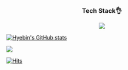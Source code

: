 <h3 align="center">Tech Stack👌</h3>
  
</center>

<center> 
<img src="https://img.shields.io/badge/Python-3766AB?style=flat-square&logo=Python&logoColor=white"/> 
</center>
  






[![Hyebin's GitHub stats](https://github-readme-stats.vercel.app/api?username=hbhb0311&show_icons=true&theme=prussian)](https://github.com/anuraghazra/github-readme-stats)

<a href="mailto:gpqls9712@gmail.com" target="_blank"><img src="https://img.shields.io/badge/Gmail-EA4335?style=flat-square&logo=Gmail&logoColor=white"/></a>

[![Hits](https://hits.seeyoufarm.com/api/count/incr/badge.svg?url=https%3A%2F%2Fgithub.com%2Fhbhb0311%2Fhit-counter&count_bg=%236AB4FF&title_bg=%23908E8E&icon=&icon_color=%23E7E7E7&title=hits&edge_flat=false)](https://hits.seeyoufarm.com)
